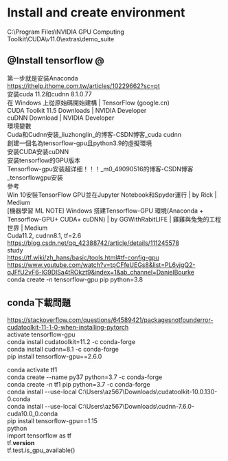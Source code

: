 # Install and create environment
C:\Program Files\NVIDIA GPU Computing Toolkit\CUDA\v11.0\extras\demo_suite  

@Install tensorflow @  
------

第一步就是安装Anaconda  
https://ithelp.ithome.com.tw/articles/10229662?sc=pt  
安装cuda 11.2和cudnn 8.1.0.77  
在 Windows 上從原始碼開始建構  |  TensorFlow (google.cn)  
CUDA Toolkit 11.5 Downloads | NVIDIA Developer  
cuDNN Download | NVIDIA Developer  
環境變數  
Cuda和Cudnn安装_liuzhonglin_的博客-CSDN博客_cuda cudnn  
創建一個名為tensorflow-gpu且python3.9的虛擬環境  
安装CUDA安装cuDNN  
安装tensorflow的GPU版本  
Tensorflow-gpu安装超详细！！！_m0_49090516的博客-CSDN博客_tensorflowgpu安装  
參考   
Win 10安裝TensorFlow GPU並在Jupyter Notebook和Spyder運行 | by Rick | Medium  
[機器學習 ML NOTE] Windows 搭建Tensorflow-GPU 環境(Anaconda + Tensorflow-GPU+ CUDA+ cuDNN) | by GGWithRabitLIFE | 雞雞與兔兔的工程世界 | Medium  
Cuda11.2, cudnn8.1, tf=2.6  
https://blog.csdn.net/qq_42388742/article/details/111245578  
study  
https://tf.wiki/zh_hans/basic/tools.html#tf-config-gpu  
https://www.youtube.com/watch?v=tpCFfeUEGs8&list=PL6vjgQ2-qJFfU2vF6-lG9DlSa4tROkzt9&index=1&ab_channel=DanielBourke  
conda create -n tensorflow-gpu pip python=3.8  

conda下載問題
------  

https://stackoverflow.com/questions/64589421/packagesnotfounderror-cudatoolkit-11-1-0-when-installing-pytorch  
activate tensorflow-gpu  
conda install cudatoolkit=11.2 -c conda-forge  
conda install cudnn=8.1 -c conda-forge   
pip install tensorflow-gpu==2.6.0  


conda activate tf1  
conda create --name py37 python=3.7 -c conda-forge  
conda create -n tf1 pip python=3.7 -c conda-forge  
conda install --use-local C:\Users\az567\Downloads\cudatoolkit-10.0.130-0.conda  
conda install --use-local C:\Users\az567\Downloads\cudnn-7.6.0-cuda10.0_0.conda  
pip install tensorflow-gpu==1.15  
python  
import tensorflow as tf  
tf.__version__  
tf.test.is_gpu_available()  
